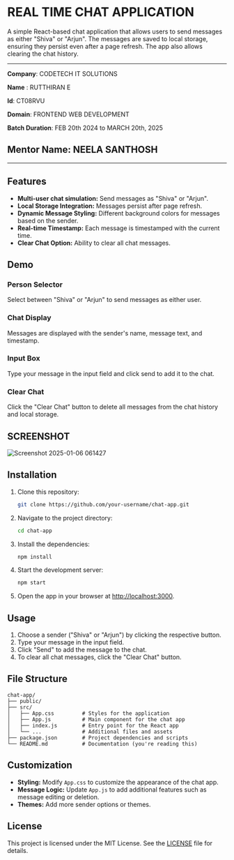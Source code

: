 # REAL TIME CHAT APPLICATION 

A simple React-based chat application that allows users to send messages as either "Shiva" or "Arjun". The messages are saved to local storage, ensuring they persist even after a page refresh. The app also allows clearing the chat history.

---

**Company**: CODETECH IT SOLUTIONS  

**Name**  :   RUTTHIRAN E 

**Id**: CT08RVU

**Domain**: FRONTEND WEB DEVELOPMENT   

**Batch Duration**: FEB 20th 2024 to MARCH 20th, 2025 

**Mentor Name**: NEELA SANTHOSH
--- 

--- 


## Features

- **Multi-user chat simulation:** Send messages as "Shiva" or "Arjun".
- **Local Storage Integration:** Messages persist after page refresh.
- **Dynamic Message Styling:** Different background colors for messages based on the sender.
- **Real-time Timestamp:** Each message is timestamped with the current time.
- **Clear Chat Option:** Ability to clear all chat messages.

## Demo

### Person Selector
Select between "Shiva" or "Arjun" to send messages as either user.

### Chat Display
Messages are displayed with the sender's name, message text, and timestamp.

### Input Box
Type your message in the input field and click send to add it to the chat.

### Clear Chat
Click the "Clear Chat" button to delete all messages from the chat history and local storage.  


## SCREENSHOT 

![Screenshot 2025-01-06 061427](https://github.com/user-attachments/assets/38b56e8c-563a-4621-940d-ab01b1cb987b)






## Installation

1. Clone this repository:

   ```bash
   git clone https://github.com/your-username/chat-app.git
   ```

2. Navigate to the project directory:

   ```bash
   cd chat-app
   ```

3. Install the dependencies:

   ```bash
   npm install
   ```

4. Start the development server:

   ```bash
   npm start
   ```

5. Open the app in your browser at [http://localhost:3000](http://localhost:3000).

## Usage

1. Choose a sender ("Shiva" or "Arjun") by clicking the respective button.
2. Type your message in the input field.
3. Click "Send" to add the message to the chat.
4. To clear all chat messages, click the "Clear Chat" button.

## File Structure

```
chat-app/
├── public/
├── src/
│   ├── App.css         # Styles for the application
│   ├── App.js          # Main component for the chat app
│   ├── index.js        # Entry point for the React app
│   └── ...             # Additional files and assets
├── package.json        # Project dependencies and scripts
└── README.md           # Documentation (you're reading this)
```

## Customization

- **Styling:** Modify `App.css` to customize the appearance of the chat app.
- **Message Logic:** Update `App.js` to add additional features such as message editing or deletion.
- **Themes:** Add more sender options or themes.

## License

This project is licensed under the MIT License. See the [LICENSE](LICENSE) file for details.



